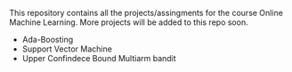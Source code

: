 This repository contains all the projects/assingments for the course Online Machine Learning. More projects will be added to this repo soon. 
* Ada-Boosting
* Support Vector Machine
* Upper Confindece Bound Multiarm bandit
